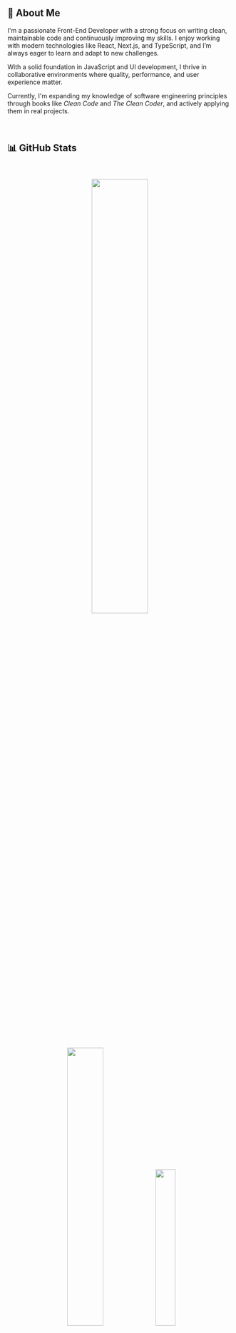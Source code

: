 ## 🌝 About Me
I'm a passionate Front-End Developer with a strong focus on writing clean, maintainable code and continuously improving my skills. I enjoy working with modern technologies like React, Next.js, and TypeScript, and I’m always eager to learn and adapt to new challenges.

With a solid foundation in JavaScript and UI development, I thrive in collaborative environments where quality, performance, and user experience matter.

Currently, I'm expanding my knowledge of software engineering principles through books like *Clean Code* and *The Clean Coder*, and actively applying them in real projects.

<br >

## 📊 GitHub Stats
<br >

<p align="center">
  <a href="https://github.com/neginAhmadiTech">
    <img width="50%" src="https://github-readme-streak-stats.herokuapp.com/?user=neginAhmadiTech&layout=compact&theme=calm&hide_border=true&border_radius=15" />
  </a>
  <br >
  <img width="40%" src="https://github-readme-stats.vercel.app/api?username=neginAhmadiTech&show_icons=true&theme=calm&count_private=true&include_all_commits=true&hide_border=true&border_radius=15" />
  <img width="30%"  src="https://github-readme-stats.vercel.app/api/top-langs/?username=neginAhmadiTech&layout=compact&theme=calm&hide_border=true&border_radius=15" />

</p>






